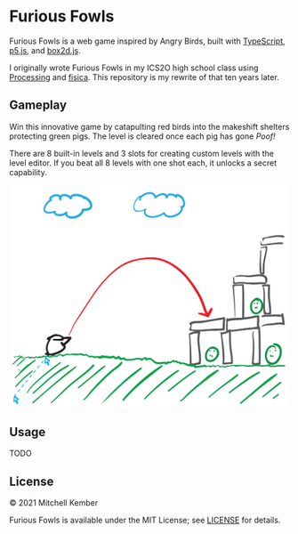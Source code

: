 # Furious Fowls

Furious Fowls is a web game inspired by Angry Birds, built with [TypeScript], [p5.js], and [box2d.js].

I originally wrote Furious Fowls in my ICS2O high school class using [Processing] and [fisica]. This repository is my rewrite of that ten years later.

## Gameplay

Win this innovative game by catapulting red birds into the makeshift shelters protecting green pigs. The level is cleared once each pig has gone _Poof!_

There are 8 built-in levels and 3 slots for creating custom levels with the level editor. If you beat all 8 levels with one shot each, it unlocks a secret capability.

<img src="sketch.svg" width="500">

## Usage

TODO

## License

© 2021 Mitchell Kember

Furious Fowls is available under the MIT License; see [LICENSE](LICENSE.md) for details.

[TypeScript]: https://www.typescriptlang.org/
[p5.js]: https://p5js.org/
[box2d.js]: https://github.com/kripken/box2d.js/
[Processing]: https://processing.org/
[Box2D]: https://box2d.org/
[fisica]: http://www.ricardmarxer.com/fisica/
